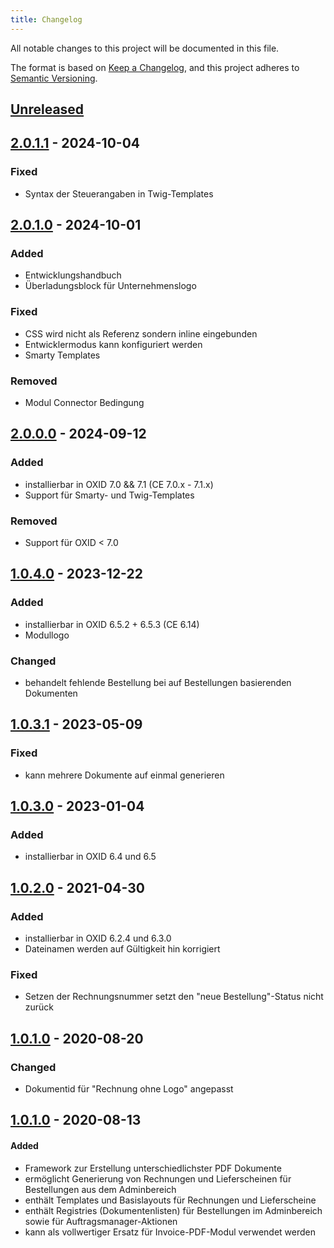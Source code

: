 ```yaml
---
title: Changelog
---
```


All notable changes to this project will be documented in this file.

The format is based on [Keep a Changelog](https://keepachangelog.com/en/1.0.0/),
and this project adheres to [Semantic Versioning](https://semver.org/spec/v2.0.0.html).

## [Unreleased](https://git.d3data.de/D3Public/pdfdokumente/compare/2.0.1.1...rel_2.x)

## [2.0.1.1](https://git.d3data.de/D3Public/pdfdokumente/compare/2.0.1.0...2.0.1.1) - 2024-10-04
### Fixed
- Syntax der Steuerangaben in Twig-Templates

## [2.0.1.0](https://git.d3data.de/D3Public/pdfdokumente/compare/2.0.0.0...2.0.1.0) - 2024-10-01
### Added
- Entwicklungshandbuch
- Überladungsblock für Unternehmenslogo
### Fixed
- CSS wird nicht als Referenz sondern inline eingebunden
- Entwicklermodus kann konfiguriert werden
- Smarty Templates
### Removed
- Modul Connector Bedingung

## [2.0.0.0](https://git.d3data.de/D3Public/pdfdokumente/compare/1.0.4.0...2.0.0.0) - 2024-09-12
### Added
- installierbar in OXID 7.0 && 7.1 (CE 7.0.x - 7.1.x)
- Support für Smarty- und Twig-Templates
### Removed
- Support für OXID < 7.0

## [1.0.4.0](https://git.d3data.de/D3Public/pdfdokumente/compare/1.0.3.1...1.0.4.0) - 2023-12-22
### Added
- installierbar in OXID 6.5.2 + 6.5.3 (CE 6.14)
- Modullogo

### Changed
- behandelt fehlende Bestellung bei auf Bestellungen basierenden Dokumenten

## [1.0.3.1](https://git.d3data.de/D3Public/pdfdokumente/compare/1.0.3.0...1.0.3.1) - 2023-05-09
### Fixed
- kann mehrere Dokumente auf einmal generieren

## [1.0.3.0](https://git.d3data.de/D3Public/pdfdokumente/compare/1.0.2.0...1.0.3.0) - 2023-01-04
### Added
- installierbar in OXID 6.4 und 6.5

## [1.0.2.0](https://git.d3data.de/D3Public/pdfdokumente/compare/1.0.1.0...1.0.2.0) - 2021-04-30
### Added
- installierbar in OXID 6.2.4 und 6.3.0
- Dateinamen werden auf Gültigkeit hin korrigiert

### Fixed
- Setzen der Rechnungsnummer setzt den "neue Bestellung"-Status nicht zurück

## [1.0.1.0](https://git.d3data.de/D3Public/pdfdokumente/compare/1.0.0.0...1.0.1.0) - 2020-08-20
### Changed
- Dokumentid für "Rechnung ohne Logo" angepasst

## [1.0.1.0](https://git.d3data.de/D3Public/pdfdokumente/tag/1.0.0.0) - 2020-08-13
#### Added
- Framework zur Erstellung unterschiedlichster PDF Dokumente
- ermöglicht Generierung von Rechnungen und Lieferscheinen für Bestellungen aus dem Adminbereich
- enthält Templates und Basislayouts für Rechnungen und Lieferscheine
- enthält Registries (Dokumentenlisten) für Bestellungen im Adminbereich sowie für Auftragsmanager-Aktionen 
- kann als vollwertiger Ersatz für Invoice-PDF-Modul verwendet werden
